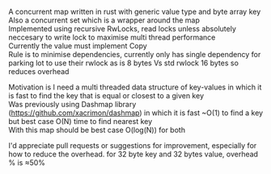 A concurrent map written in rust with generic value type and byte array key\
Also a concurrent set which is a wrapper around the map\
Implemented using recursive RwLocks, read locks unless absolutely neccesary to write lock to maximise multi thread performance\
Currently the value must implement Copy\
Rule is to minimise dependencies, currently only has single dependency for parking lot to use their rwlock as is 8 bytes Vs std rwlock 16 bytes so reduces overhead

Motivation is I need a multi threaded data structure of key-values in which it is fast to find the key that is equal or closest to a given key\
Was previously using Dashmap library (https://github.com/xacrimon/dashmap) in which it is fast ~O(1) to find a key but best case O(N) time to find nearest key\
With this map should be best case O(log(N)) for both

I'd appreciate pull requests or suggestions for improvement, especially for how to reduce the overhead. for 32 byte key and 32 bytes value, overhead % is ≈50%
